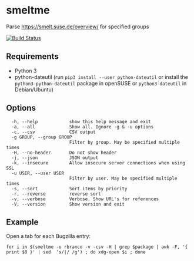 # smeltme

Parse https://smelt.suse.de/overview/ for specified groups

[![Build Status](https://travis-ci.org/ricardobranco777/smeltme.svg?branch=master)](https://travis-ci.org/ricardobranco777/smeltme)

## Requirements

- Python 3
- python-dateutil (run `pip3 install --user python-dateutil` or install the `python3-python-dateutil` package in openSUSE or `python3-dateutil` in Debian/Ubuntu)

## Options

```
  -h, --help            show this help message and exit
  -a, --all             Show all. Ignore -g & -u options
  -c, --csv             CSV output
  -g GROUP, --group GROUP
                        Filter by group. May be specified multiple times
  -H, --no-header       Do not show header
  -j, --json            JSON output
  -k, --insecure        Allow insecure server connections when using SSL
  -u USER, --user USER
                        Filter by user. May be specified multiple times
  -s, --sort            Sort items by priority
  -r, --reverse         reverse sort
  -v, --verbose         Verbose. Show URL's for references
  -V, --version         Show version and exit
```

## Example

Open a tab for each Bugzilla entry:

```
for i in $(smeltme -u rbranco -v -csv -H | grep $package | awk -F, '{ print $8 }' | sed  's/|/ /g') ; do xdg-open $i ; done
```
